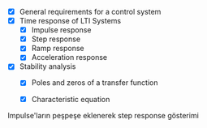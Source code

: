 - [x] General requirements for a control system
- [x] Time response of LTI Systems
  - [x] Impulse response
  - [x] Step response
  - [x] Ramp response
  - [x] Acceleration response
- [x] Stability analysis
  - [x] Poles and zeros of a transfer function
  - [x] Characteristic equation


Impulse'ların peşpeşe eklenerek step response gösterimi
